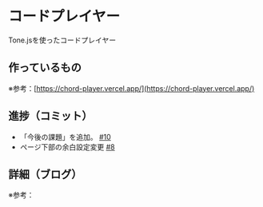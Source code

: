 # コードプレイヤー

Tone.jsを使ったコードプレイヤー

## 作っているもの

※参考：[https://chord-player.vercel.app/](https://chord-player.vercel.app/)

## 進捗（コミット）

- 「今後の課題」を追加。 [#10](https://github.com/ryo-i/next-app-started/issues/10)
- ページ下部の余白設定変更 [#8](https://github.com/ryo-i/next-app-started/issues/8)

## 詳細（ブログ）

※参考：[]()